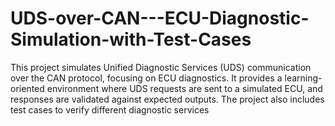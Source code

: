 # UDS-over-CAN---ECU-Diagnostic-Simulation-with-Test-Cases
This project simulates Unified Diagnostic Services (UDS) communication over the CAN protocol, focusing on ECU diagnostics. It provides a learning-oriented environment where UDS requests are sent to a simulated ECU, and responses are validated against expected outputs. The project also includes test cases to verify different diagnostic services
